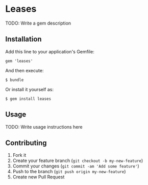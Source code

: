 # Leases

TODO: Write a gem description

## Installation

Add this line to your application's Gemfile:

    gem 'leases'

And then execute:

    $ bundle

Or install it yourself as:

    $ gem install leases

## Usage

TODO: Write usage instructions here

## Contributing

1. Fork it
2. Create your feature branch (`git checkout -b my-new-feature`)
3. Commit your changes (`git commit -am 'Add some feature'`)
4. Push to the branch (`git push origin my-new-feature`)
5. Create new Pull Request
